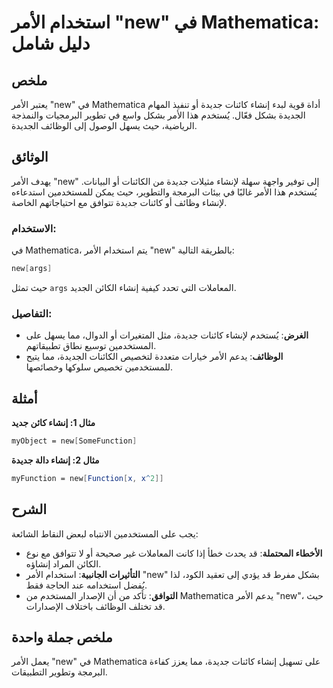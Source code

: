 <!--
Meta Description: # استخدام الأمر "new" في Mathematica: دليل شامل ## ملخص يعتبر الأمر "new" في Mathematica أداة قوية لبدء إنشاء كائنات جديدة أو تنفيذ المهام الجديدة بشك...
Meta Keywords: الأمر, new, mathematica, جديدة, إنشاء
-->

# استخدام الأمر "new" في Mathematica: دليل شامل

## ملخص
يعتبر الأمر "new" في Mathematica أداة قوية لبدء إنشاء كائنات جديدة أو تنفيذ المهام الجديدة بشكل فعّال. يُستخدم هذا الأمر بشكل واسع في تطوير البرمجيات والنمذجة الرياضية، حيث يسهل الوصول إلى الوظائف الجديدة.

## الوثائق
يهدف الأمر "new" إلى توفير واجهة سهلة لإنشاء مثيلات جديدة من الكائنات أو البيانات. يُستخدم هذا الأمر غالبًا في بيئات البرمجة والتطوير، حيث يمكن للمستخدمين استدعاءه لإنشاء وظائف أو كائنات جديدة تتوافق مع احتياجاتهم الخاصة.

### الاستخدام:
في Mathematica، يتم استخدام الأمر "new" بالطريقة التالية:
```mathematica
new[args]
```
حيث تمثل `args` المعاملات التي تحدد كيفية إنشاء الكائن الجديد.

### التفاصيل:
- **الغرض**: يُستخدم لإنشاء كائنات جديدة، مثل المتغيرات أو الدوال، مما يسهل على المستخدمين توسيع نطاق تطبيقاتهم.
- **الوظائف**: يدعم الأمر خيارات متعددة لتخصيص الكائنات الجديدة، مما يتيح للمستخدمين تخصيص سلوكها وخصائصها.
  
## أمثلة
**مثال 1: إنشاء كائن جديد**
```mathematica
myObject = new[SomeFunction]
```
**مثال 2: إنشاء دالة جديدة**
```mathematica
myFunction = new[Function[x, x^2]]
```

## الشرح
يجب على المستخدمين الانتباه لبعض النقاط الشائعة:
- **الأخطاء المحتملة**: قد يحدث خطأ إذا كانت المعاملات غير صحيحة أو لا تتوافق مع نوع الكائن المراد إنشاؤه.
- **التأثيرات الجانبية**: استخدام الأمر "new" بشكل مفرط قد يؤدي إلى تعقيد الكود، لذا يُفضل استخدامه عند الحاجة فقط.
- **التوافق**: تأكد من أن الإصدار المستخدم من Mathematica يدعم الأمر "new"، حيث قد تختلف الوظائف باختلاف الإصدارات.

## ملخص جملة واحدة
يعمل الأمر "new" في Mathematica على تسهيل إنشاء كائنات جديدة، مما يعزز كفاءة البرمجة وتطوير التطبيقات.